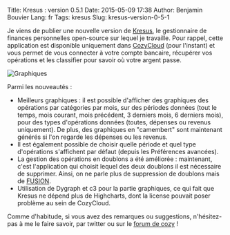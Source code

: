 Title: Kresus : version 0.5.1
Date: 2015-05-09 17:38
Author: Benjamin Bouvier
Lang: fr
Tags: kresus
Slug: kresus-version-0-5-1

Je viens de publier une nouvelle version de
[Kresus](https://github.com/bnjbvr/kresus), le gestionnaire de finances
personnelles open-source sur lequel je travaille. Pour rappel, cette
application est disponible uniquement dans [CozyCloud](https://cozy.io)
(pour l'instant) et vous permet de vous connecter à votre compte
bancaire, récupérer vos opérations et les classifier pour savoir où
votre argent passe.

![Graphiques]({filename}/images/kresus-051.png)

Parmi les nouveautés :

-   Meilleurs graphiques : il est possible d'afficher des graphiques des
    opérations par catégories par mois, sur des périodes données (tout
    le temps, mois courant, mois précédent, 3 derniers mois, 6 derniers
    mois), pour des types d'opérations données (toutes, dépenses ou
    revenus uniquement). De plus, des graphiques en "camembert" sont
    maintenant générés si l'on regarde les dépenses ou les revenus.
-   Il est également possible de choisir quelle période et quel type
    d'opérations s'affichent par défaut (depuis les Préférences
    avancées).
-   La gestion des opérations en doublons a été améliorée : maintenant,
    c'est l'application qui choisit lequel des deux doublons il est
    nécessaire de supprimer. Ainsi, on ne parle plus de suppression de
    doublons mais de
    [FUSION](https://www.youtube.com/watch?v=JatzJYDqfAE).
-   Utilisation de Dygraph et c3 pour la partie graphiques, ce qui fait
    que Kresus ne dépend plus de Highcharts, dont la license pouvait
    poser problème au sein de CozyCloud.

Comme d'habitude, si vous avez des remarques ou suggestions,
n'hésitez-pas à me le faire savoir, par twitter ou sur le [forum de
cozy](https://forum.cozy.io/t/app-kresus/224) !
